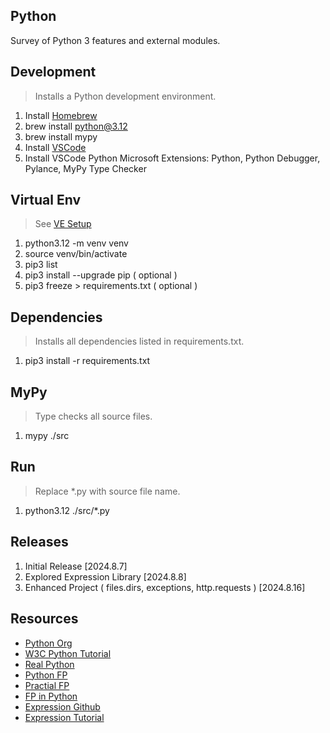 Python
------
Survey of Python 3 features and external modules.

Development
-----------
>Installs a Python development environment.
1. Install [Homebrew](https://brew.sh/)
2. brew install python@3.12
3. brew install mypy
4. Install [VSCode](https://code.visualstudio.com/)
5. Install VSCode Python Microsoft Extensions: Python, Python Debugger, Pylance, MyPy Type Checker

Virtual Env
-----------
>See [VE Setup](https://www.freecodecamp.org/news/how-to-setup-virtual-environments-in-python/)
1. python3.12 -m venv venv
2. source venv/bin/activate
3. pip3 list
4. pip3 install --upgrade pip ( optional )
5. pip3 freeze > requirements.txt ( optional )

Dependencies
------------
>Installs all dependencies listed in requirements.txt.
1. pip3 install -r requirements.txt

MyPy
----
>Type checks all source files.
1. mypy ./src

Run
---
>Replace *.py with source file name.
1. python3.12 ./src/*.py

Releases
--------
1. Initial Release [2024.8.7]
2. Explored Expression Library [2024.8.8]
3. Enhanced Project ( files.dirs, exceptions, http.requests ) [2024.8.16]

Resources
---------
* [Python Org](https://www.python.org/)
* [W3C Python Tutorial](https://www.w3schools.com/python/)
* [Real Python](https://realpython.com/)
* [Python FP](https://www.kite.com/blog/python/functional-programming/)
* [Practial FP](https://maryrosecook.com/blog/post/a-practical-introduction-to-functional-programming)
* [FP in Python](https://stackabuse.com/functional-programming-in-python/)
* [Expression Github](https://github.com/dbrattli/Expression)
* [Expression Tutorial](https://expression.readthedocs.io/en/latest/tutorial/introduction.html)
